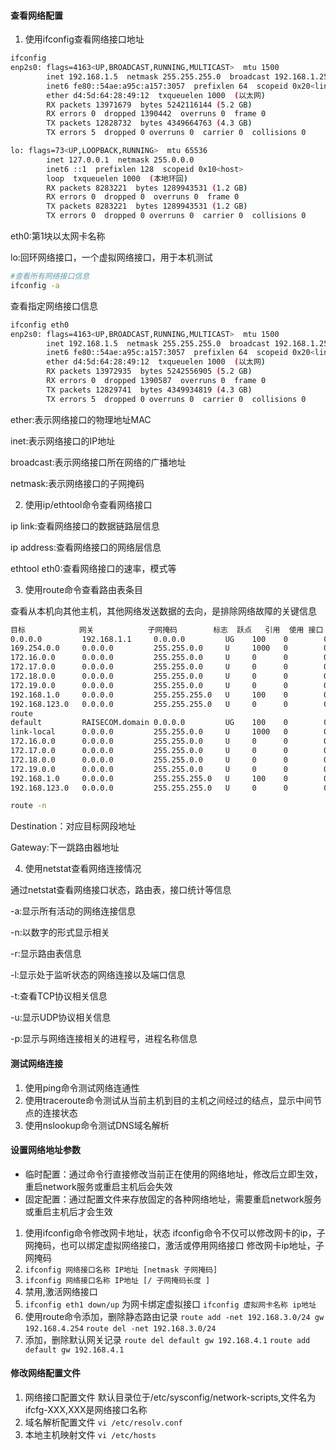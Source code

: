 #### 查看网络配置

1. 使用ifconfig查看网络接口地址

```bash
ifconfig
enp2s0: flags=4163<UP,BROADCAST,RUNNING,MULTICAST>  mtu 1500
        inet 192.168.1.5  netmask 255.255.255.0  broadcast 192.168.1.255
        inet6 fe80::54ae:a95c:a157:3057  prefixlen 64  scopeid 0x20<link>
        ether d4:5d:64:28:49:12  txqueuelen 1000  (以太网)
        RX packets 13971679  bytes 5242116144 (5.2 GB)
        RX errors 0  dropped 1390442  overruns 0  frame 0
        TX packets 12828732  bytes 4349664763 (4.3 GB)
        TX errors 5  dropped 0 overruns 0  carrier 0  collisions 0

lo: flags=73<UP,LOOPBACK,RUNNING>  mtu 65536
        inet 127.0.0.1  netmask 255.0.0.0
        inet6 ::1  prefixlen 128  scopeid 0x10<host>
        loop  txqueuelen 1000  (本地环回)
        RX packets 8283221  bytes 1289943531 (1.2 GB)
        RX errors 0  dropped 0  overruns 0  frame 0
        TX packets 8283221  bytes 1289943531 (1.2 GB)
        TX errors 0  dropped 0 overruns 0  carrier 0  collisions 0
```

eth0:第1块以太网卡名称

lo:回环网络接口，一个虚拟网络接口，用于本机测试

```bash
#查看所有网络接口信息
ifconfig -a
```

查看指定网络接口信息

```bash
ifconfig eth0
enp2s0: flags=4163<UP,BROADCAST,RUNNING,MULTICAST>  mtu 1500
        inet 192.168.1.5  netmask 255.255.255.0  broadcast 192.168.1.255
        inet6 fe80::54ae:a95c:a157:3057  prefixlen 64  scopeid 0x20<link>
        ether d4:5d:64:28:49:12  txqueuelen 1000  (以太网)
        RX packets 13972935  bytes 5242556905 (5.2 GB)
        RX errors 0  dropped 1390587  overruns 0  frame 0
        TX packets 12829741  bytes 4349934819 (4.3 GB)
        TX errors 5  dropped 0 overruns 0  carrier 0  collisions 0
```

ether:表示网络接口的物理地址MAC

inet:表示网络接口的IP地址

broadcast:表示网络接口所在网络的广播地址

netmask:表示网络接口的子网掩码

2. 使用ip/ethtool命令查看网络接口

ip link:查看网络接口的数据链路层信息

ip address:查看网络接口的网络层信息

ethtool eth0:查看网络接口的速率，模式等

3. 使用route命令查看路由表条目

查看从本机向其他主机，其他网络发送数据的去向，是排除网络故障的关键信息

```bash
目标            网关            子网掩码        标志  跃点   引用  使用 接口
0.0.0.0         192.168.1.1     0.0.0.0         UG    100    0        0 enp2s0
169.254.0.0     0.0.0.0         255.255.0.0     U     1000   0        0 enp2s0
172.16.0.0      0.0.0.0         255.255.0.0     U     0      0        0 br-d17ea1b6c8d0
172.17.0.0      0.0.0.0         255.255.0.0     U     0      0        0 docker0
172.18.0.0      0.0.0.0         255.255.0.0     U     0      0        0 br-8c5e7d7bf138
172.19.0.0      0.0.0.0         255.255.0.0     U     0      0        0 br-7148c3e58a27
192.168.1.0     0.0.0.0         255.255.255.0   U     100    0        0 enp2s0
192.168.123.0   0.0.0.0         255.255.255.0   U     0      0        0 br-2491a1309887
route
default         RAISECOM.domain 0.0.0.0         UG    100    0        0 enp2s0
link-local      0.0.0.0         255.255.0.0     U     1000   0        0 enp2s0
172.16.0.0      0.0.0.0         255.255.0.0     U     0      0        0 br-d17ea1b6c8d0
172.17.0.0      0.0.0.0         255.255.0.0     U     0      0        0 docker0
172.18.0.0      0.0.0.0         255.255.0.0     U     0      0        0 br-8c5e7d7bf138
172.19.0.0      0.0.0.0         255.255.0.0     U     0      0        0 br-7148c3e58a27
192.168.1.0     0.0.0.0         255.255.255.0   U     100    0        0 enp2s0
192.168.123.0   0.0.0.0         255.255.255.0   U     0      0        0 br-2491a1309887

route -n
```

Destination：对应目标网段地址

Gateway:下一跳路由器地址

4. 使用netstat查看网络连接情况

通过netstat查看网络接口状态，路由表，接口统计等信息

-a:显示所有活动的网络连接信息

-n:以数字的形式显示相关

-r:显示路由表信息

-l:显示处于监听状态的网络连接以及端口信息

-t:查看TCP协议相关信息

-u:显示UDP协议相关信息

-p:显示与网络连接相关的进程号，进程名称信息

#### 测试网络连接

1. 使用ping命令测试网络连通性
2. 使用traceroute命令测试从当前主机到目的主机之间经过的结点，显示中间节点的连接状态
3. 使用nslookup命令测试DNS域名解析

#### 设置网络地址参数

* 临时配置：通过命令行直接修改当前正在使用的网络地址，修改后立即生效，重启network服务或重启主机后会失效
* 固定配置：通过配置文件来存放固定的各种网络地址，需要重启network服务或重启主机后才会生效

1. 使用ifconfig命令修改网卡地址，状态
   ifconfig命令不仅可以修改网卡的ip，子网掩码，也可以绑定虚拟网络接口，激活或停用网络接口
   修改网卡ip地址，子网掩码
2. `ifconfig 网络接口名称 IP地址 [netmask 子网掩码]`
3. `ifconfig 网络接口名称 IP地址 [/ 子网掩码长度 ]`
4. 禁用,激活网络接口
5. `ifconfig eth1 down/up`
   为网卡绑定虚拟接口
   `ifconfig 虚拟网卡名称 ip地址`
6. 使用route命令添加，删除静态路由记录
   `route add -net 192.168.3.0/24 gw 192.168.4.254`
   `route del -net 192.168.3.0/24`
7. 添加，删除默认网关记录
   `route del default gw 192.168.4.1`
   `route add default gw 192.168.4.1 `

#### 修改网络配置文件

1. 网络接口配置文件
   默认目录位于/etc/sysconfig/network-scripts,文件名为ifcfg-XXX,XXX是网络接口名称
2. 域名解析配置文件
   `vi /etc/resolv.conf`
3. 本地主机映射文件
   `vi /etc/hosts`
